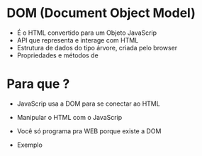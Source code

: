 # DOM (Document Object Model)

* É o HTML convertido para um Objeto JavaScrip
* API que representa e interage com HTML
* Estrutura de dados do tipo árvore, criada pelo browser
* Propriedades e métodos de

# Para que ?
* JavaScrip usa a DOM para se conectar ao HTML
* Manipular o HTML com o JavaScrip
* Você só programa pra WEB porque existe a DOM

* Exemplo